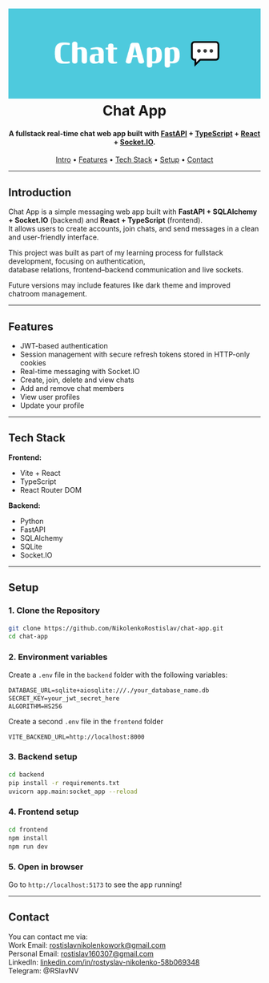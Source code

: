 <h1 align="center">
  <img src="assets/Chat_App_Banner.png" alt="Chat App Banner" width="800"/>
  <br>
  Chat App
</h1>

<h4 align="center">
    A fullstack real-time chat web app built with 
    <a href="https://fastapi.tiangolo.com/" target="_blank">FastAPI</a> + 
    <a href="https://www.typescriptlang.org/" target="_blank">TypeScript</a> + 
    <a href="https://react.dev/" target="_blank">React</a> + 
    <a href="https://socket.io/" target="_blank">Socket.IO</a>.
</h4>

<p align="center">
    <a href="#introduction">Intro</a> •
    <a href="#features">Features</a> •
    <a href="#tech-stack">Tech Stack</a> •
    <a href="#setup">Setup</a> •
    <a href="#contact">Contact</a>
</p>

---

## Introduction

Chat App is a simple messaging web app built with **FastAPI + SQLAlchemy + Socket.IO** (backend) and **React + TypeScript** (frontend).  
It allows users to create accounts, join chats, and send messages in a clean and user-friendly interface.

This project was built as part of my learning process for fullstack development, focusing on authentication,  
database relations, frontend–backend communication and live sockets.  

Future versions may include features like dark theme and improved chatroom management.

---

## Features

- JWT-based authentication
- Session management with secure refresh tokens stored in HTTP-only cookies
- Real-time messaging with Socket.IO
- Create, join, delete and view chats
- Add and remove chat members
- View user profiles
- Update your profile

---

## Tech Stack

**Frontend:**

- Vite + React
- TypeScript
- React Router DOM

**Backend:**

- Python
- FastAPI
- SQLAlchemy
- SQLite
- Socket.IO

---

## Setup

### 1. Clone the Repository

```bash
git clone https://github.com/NikolenkoRostislav/chat-app.git
cd chat-app
```

### 2. Environment variables

Create a `.env` file in the `backend` folder with the following variables:
```env
DATABASE_URL=sqlite+aiosqlite:///./your_database_name.db
SECRET_KEY=your_jwt_secret_here
ALGORITHM=HS256
```
Create a second `.env` file in the `frontend` folder
```env
VITE_BACKEND_URL=http://localhost:8000
```

### 3. Backend setup

```bash
cd backend
pip install -r requirements.txt
uvicorn app.main:socket_app --reload
```

### 4. Frontend setup

```bash
cd frontend
npm install
npm run dev
```

### 5. Open in browser

Go to `http://localhost:5173` to see the app running!

---

## Contact

You can contact me via:  
Work Email: rostislavnikolenkowork@gmail.com  
Personal Email: rostislav160307@gmail.com  
LinkedIn: [linkedin.com/in/rostyslav-nikolenko-58b069348](https://www.linkedin.com/in/rostyslav-nikolenko-58b069348)  
Telegram: @RSlavNV  